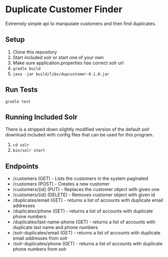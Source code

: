 # Duplicate Customer Finder #

Extremely simple api to manipulate customers and then find duplicates.

## Setup ##
1. Clone this repository
2. Start included solr or start one of your own
3. Make sure application.properties has correct solr url
4. `gradle build`
5. `java -jar build/libs/dupcustomer-0.1.0.jar`

## Run Tests ##
`gradle test`

## Running Included Solr ##
There is a stripped down slightly modified version of the default solr download included with config
files that can be used for this program.
1. `cd solr`
2. `bin/solr start`

## Endpoints ##
* /customers (GET) - Lists the customers in the system paginated
* /customers (POST) - Creates a new customer
* /customers/{id} (PUT) - Replaces the customer object with given one
* /customers/{id} (DELETE) - Removes customer object with given id
* /duplicates/email (GET) - returns a list of accounts with duplicate email addresses
* /duplicates/phone (GET) - returns a list of accounts with duplicate phone numbers
* /duplicates/last-name-phone (GET) - returns a list of accounts with duplicate last name and phone numbers
* /solr-duplicates/email (GET) - returns a list of accounts with duplicate email addresses from solr
* /solr-duplicates/phone (GET) - returns a list of accounts with duplicate phone numbers from solr


